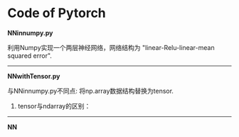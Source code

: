 # Code of Pytorch
**NNinnumpy.py**

利用Numpy实现一个两层神经网络，网络结构为 "linear-Relu-linear-mean squared error".

---

**NNwithTensor.py**

与NNinnumpy.py不同点: 将np.array数据结构替换为tensor.

1. tensor与ndarray的区别：


---


**NN**

